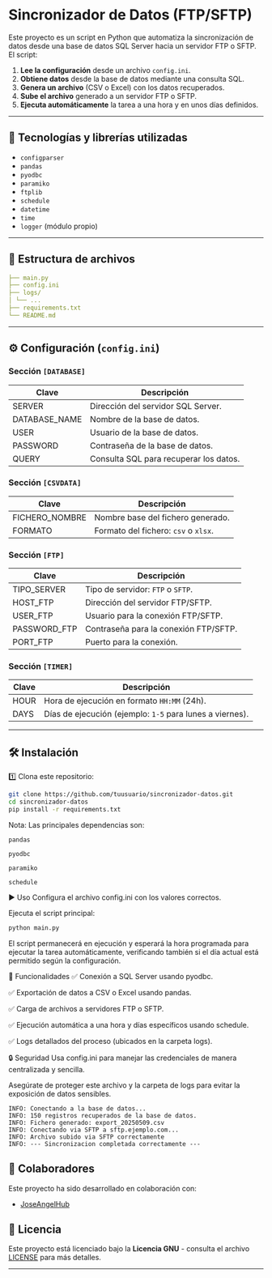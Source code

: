 # Sincronizador de Datos (FTP/SFTP)

Este proyecto es un script en Python que automatiza la sincronización de datos desde una base de datos SQL Server hacia un servidor FTP o SFTP. El script:

1. **Lee la configuración** desde un archivo `config.ini`.
2. **Obtiene datos** desde la base de datos mediante una consulta SQL.
3. **Genera un archivo** (CSV o Excel) con los datos recuperados.
4. **Sube el archivo** generado a un servidor FTP o SFTP.
5. **Ejecuta automáticamente** la tarea a una hora y en unos días definidos.

---

## 🚀 Tecnologías y librerías utilizadas

- `configparser`
- `pandas`
- `pyodbc`
- `paramiko`
- `ftplib`
- `schedule`
- `datetime`
- `time`
- `logger` (módulo propio)

---

## 📁 Estructura de archivos
```yaml
├── main.py
├── config.ini
├── logs/
│ └── ...
├── requirements.txt
└── README.md
```
---

## ⚙️ Configuración (`config.ini`)

### Sección `[DATABASE]`

| Clave            | Descripción                                                   |
|------------------|---------------------------------------------------------------|
| SERVER           | Dirección del servidor SQL Server.                            |
| DATABASE_NAME    | Nombre de la base de datos.                                   |
| USER             | Usuario de la base de datos.                                  |
| PASSWORD         | Contraseña de la base de datos.                               |
| QUERY            | Consulta SQL para recuperar los datos.                        |

### Sección `[CSVDATA]`

| Clave            | Descripción                                                   |
|------------------|---------------------------------------------------------------|
| FICHERO_NOMBRE   | Nombre base del fichero generado.                             |
| FORMATO          | Formato del fichero: `csv` o `xlsx`.                          |

### Sección `[FTP]`

| Clave            | Descripción                                                   |
|------------------|---------------------------------------------------------------|
| TIPO_SERVER      | Tipo de servidor: `FTP` o `SFTP`.                             |
| HOST_FTP         | Dirección del servidor FTP/SFTP.                              |
| USER_FTP         | Usuario para la conexión FTP/SFTP.                            |
| PASSWORD_FTP     | Contraseña para la conexión FTP/SFTP.                         |
| PORT_FTP         | Puerto para la conexión.                                      |

### Sección `[TIMER]`

| Clave            | Descripción                                                   |
|------------------|---------------------------------------------------------------|
| HOUR             | Hora de ejecución en formato `HH:MM` (24h).                   |
| DAYS             | Días de ejecución (ejemplo: `1-5` para lunes a viernes).      |

---

## 🛠️ Instalación

1️⃣ Clona este repositorio:

```bash
git clone https://github.com/tuusuario/sincronizador-datos.git
cd sincronizador-datos
pip install -r requirements.txt
```
Nota: Las principales dependencias son:

    pandas
    
    pyodbc
    
    paramiko
    
    schedule

▶️ Uso
Configura el archivo config.ini con los valores correctos.

Ejecuta el script principal:

```bash
python main.py
```

El script permanecerá en ejecución y esperará la hora programada para ejecutar la tarea automáticamente, verificando también si el día actual está permitido según la configuración.

📝 Funcionalidades
✅ Conexión a SQL Server usando pyodbc.

✅ Exportación de datos a CSV o Excel usando pandas.

✅ Carga de archivos a servidores FTP o SFTP.

✅ Ejecución automática a una hora y días específicos usando schedule.

✅ Logs detallados del proceso (ubicados en la carpeta logs).

🔒 Seguridad
Usa config.ini para manejar las credenciales de manera centralizada y sencilla.

Asegúrate de proteger este archivo y la carpeta de logs para evitar la exposición de datos sensibles.

```markefile
INFO: Conectando a la base de datos...
INFO: 150 registros recuperados de la base de datos.
INFO: Fichero generado: export_20250509.csv
INFO: Conectando via SFTP a sftp.ejemplo.com...
INFO: Archivo subido via SFTP correctamente
INFO: --- Sincronizacion completada correctamente ---
```

## 🤝 Colaboradores
Este proyecto ha sido desarrollado en colaboración con:

- [JoseAngelHub](https://github.com/JoseAngelHub)

## 📄 **Licencia**

Este proyecto está licenciado bajo la **Licencia GNU** - consulta el archivo [LICENSE](LICENSE) para más detalles.

---
